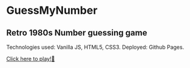# GuessMyNumber

## Retro 1980s Number guessing game

Technologies used: Vanilla JS, HTML5, CSS3.
Deployed: Github Pages.

[Click here to play!👾](https://maltawebdev.github.io/GuessMyNumber/)
